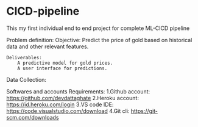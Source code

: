 # CICD-pipeline
This my first individual end to end project for complete ML-CICD pipeline

Problem definition:
    Objective: Predict the price of gold based on historical data and other relevant features.

    Deliverables: 
        A predictive model for gold prices.
        A user interface for predictions.

Data Collection:



Softwares and accounts Requirements:
    1.Github account: https://github.com/devdattaghate
    2.Heroku account: https://id.heroku.com/login 
    3.VS code IDE: https://code.visualstudio.com/download
    4.Git cli: https://git-scm.com/downloads

